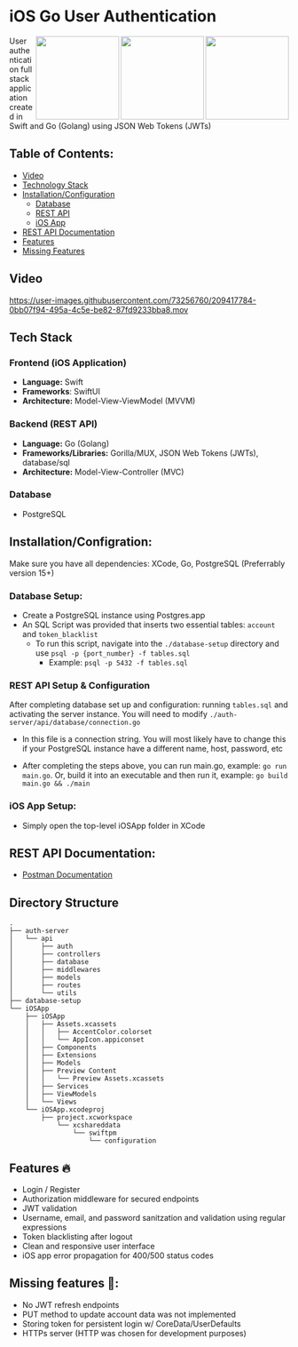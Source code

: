 # iOS Go User Authentication
<img src="https://cdn.jsdelivr.net/gh/devicons/devicon/icons/postgresql/postgresql-original.svg" height="150" align="right" />
<img src="https://cdn.jsdelivr.net/gh/devicons/devicon/icons/go/go-original.svg" height="150" align="right" />
<img src="https://cdn.jsdelivr.net/gh/devicons/devicon/icons/swift/swift-original.svg" height="150" align="right" />

          

User authentication full stack application created in Swift and Go (Golang) using JSON Web Tokens (JWTs)

## Table of Contents:
- [Video](#video)
- [Technology Stack](#tech-stack)
- [Installation/Configuration](#installationconfigration)
  - [Database](#setting-up-the-database)
  - [REST API](#rest-api-setup--configuration)
  - [iOS App](#ios-app-setup)
- [REST API Documentation](#rest-api-documentation)
- [Features](#features-🔥)
- [Missing Features](#missing-features-🫠)

## Video
https://user-images.githubusercontent.com/73256760/209417784-0bb07f94-495a-4c5e-be82-87fd9233bba8.mov



## Tech Stack
### Frontend (iOS Application)
- **Language:** Swift
- **Frameworks**: SwiftUI
- **Architecture:** Model-View-ViewModel (MVVM)

### Backend (REST API)
- **Language:** Go (Golang)
- **Frameworks/Libraries:** Gorilla/MUX, JSON Web Tokens (JWTs), database/sql
- **Architecture:** Model-View-Controller (MVC)

### Database
- PostgreSQL

## Installation/Configration:
Make sure you have all dependencies: XCode, Go, PostgreSQL (Preferrably version 15+)

### Database Setup:
- Create a PostgreSQL instance using Postgres.app
- An SQL Script was provided that inserts two essential tables: `account` and `token_blacklist`
  - To run this script, navigate into the `./database-setup` directory and use `psql -p {port_number} -f tables.sql`
    - Example: `psql -p 5432 -f tables.sql`

### REST API Setup & Configuration
After completing database set up and configuration: running `tables.sql` and activating the server instance. You will need to modify  `./auth-server/api/database/connection.go`
- In this file is a connection string. You will most likely have to change this if your PostgreSQL instance have a different name, host, password, etc

- After completing the steps above, you can run main.go, example: `go run main.go`. Or, build it into an executable and then run it, example: `go build main.go && ./main`

### iOS App Setup:
- Simply open the top-level iOSApp folder in XCode

## REST API Documentation:
- [Postman Documentation](https://documenter.getpostman.com/view/21072555/2s8Z6vYEMF)


## Directory Structure
```
.
├── auth-server
│   └── api
│       ├── auth
│       ├── controllers
│       ├── database
│       ├── middlewares
│       ├── models
│       ├── routes
│       └── utils
├── database-setup
└── iOSApp
    ├── iOSApp
    │   ├── Assets.xcassets
    │   │   ├── AccentColor.colorset
    │   │   └── AppIcon.appiconset
    │   ├── Components
    │   ├── Extensions
    │   ├── Models
    │   ├── Preview Content
    │   │   └── Preview Assets.xcassets
    │   ├── Services
    │   ├── ViewModels
    │   └── Views
    └── iOSApp.xcodeproj
        ├── project.xcworkspace
            └── xcshareddata
                └── swiftpm
                    └── configuration
```

## Features 🔥
- Login / Register 
- Authorization middleware for secured endpoints
- JWT validation
- Username, email, and password sanitzation and validation using regular expressions
- Token blacklisting after logout
- Clean and responsive user interface
- iOS app error propagation for 400/500 status codes

## Missing features 🫠:
- No JWT refresh endpoints
- PUT method to update account data was not implemented
- Storing token for persistent login w/ CoreData/UserDefaults
- HTTPs server (HTTP was chosen for development purposes)
